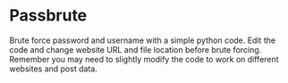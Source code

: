 # Passbrute
Brute force password and username with a simple python code.  Edit the code and change website URL and file location before brute forcing.  Remember you may need to slightly modify the code to work on different websites and post data.
